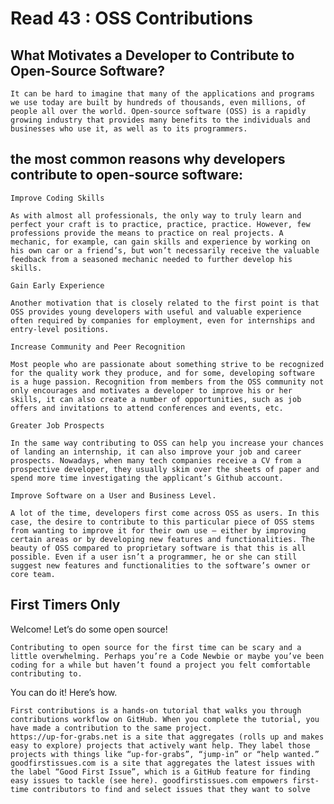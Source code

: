 # Read 43 : OSS Contributions
## What Motivates a Developer to Contribute to Open-Source Software?

    It can be hard to imagine that many of the applications and programs we use today are built by hundreds of thousands, even millions, of people all over the world. Open-source software (OSS) is a rapidly growing industry that provides many benefits to the individuals and businesses who use it, as well as to its programmers.

## the most common reasons why developers contribute to open-source software:

    Improve Coding Skills

    As with almost all professionals, the only way to truly learn and perfect your craft is to practice, practice, practice. However, few professions provide the means to practice on real projects. A mechanic, for example, can gain skills and experience by working on his own car or a friend’s, but won’t necessarily receive the valuable feedback from a seasoned mechanic needed to further develop his skills.

    Gain Early Experience

    Another motivation that is closely related to the first point is that OSS provides young developers with useful and valuable experience often required by companies for employment, even for internships and entry-level positions.

    Increase Community and Peer Recognition

    Most people who are passionate about something strive to be recognized for the quality work they produce, and for some, developing software is a huge passion. Recognition from members from the OSS community not only encourages and motivates a developer to improve his or her skills, it can also create a number of opportunities, such as job offers and invitations to attend conferences and events, etc.

    Greater Job Prospects

    In the same way contributing to OSS can help you increase your chances of landing an internship, it can also improve your job and career prospects. Nowadays, when many tech companies receive a CV from a prospective developer, they usually skim over the sheets of paper and spend more time investigating the applicant’s Github account.

    Improve Software on a User and Business Level.

    A lot of the time, developers first come across OSS as users. In this case, the desire to contribute to this particular piece of OSS stems from wanting to improve it for their own use – either by improving certain areas or by developing new features and functionalities. The beauty of OSS compared to proprietary software is that this is all possible. Even if a user isn’t a programmer, he or she can still suggest new features and functionalities to the software’s owner or core team.

## First Timers Only
Welcome! Let’s do some open source!

    Contributing to open source for the first time can be scary and a little overwhelming. Perhaps you’re a Code Newbie or maybe you’ve been coding for a while but haven’t found a project you felt comfortable contributing to.

You can do it! Here’s how.

    First contributions is a hands-on tutorial that walks you through contributions workflow on GitHub. When you complete the tutorial, you have made a contribution to the same project.
    https://up-for-grabs.net is a site that aggregates (rolls up and makes easy to explore) projects that actively want help. They label those projects with things like “up-for-grabs”, “jump-in” or “help wanted.”
    goodfirstissues.com is a site that aggregates the latest issues with the label “Good First Issue”, which is a GitHub feature for finding easy issues to tackle (see here). goodfirstissues.com empowers first-time contributors to find and select issues that they want to solve
